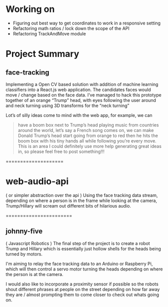 # Working on

* Figuring out best way to get coordinates to work in a responsive setting
* Refactoring math ratios / lock down the scope of the API
* Refactoring TrackAndMove module


# Project Summary

## face-tracking
Implementing a Open CV based solution with addition of machine learning classifiers into a React.js web application. The candidates faces would move / change based on the face data. I’ve managed to hack this prototype together of an orange “Trump” head, with eyes following the user around and neck turning using 3D transforms for the “neck turning”

Lot’s of silly ideas come to mind with the web app, for example, we can

> have a boom box next to Trump’s head playing music from countries around the world, let’s say a French song comes on, we can make Donald Trump’s head start going from orange to red
> then he hits the boom box with his tiny hands all while following you’re every move. This is an area I could definitely use more help generating great ideas in, so please feel free to post something!!!

====================

# web-audio-api
( or simpler abstraction over the api )
Using the face tracking data stream, depending on where a person is in the frame while looking at the camera, Trump/Hillary will scream out different bits of hilarious audio.

=======================

## johnny-five
( Javascript Robotics )
The final step of the project is to create a robot Trump and Hillary which is essentially just hollow shells for the heads being turned by motors.

I'm aiming to relay the face tracking data to an Arduino or Raspberry Pi, which will then control a servo motor turning the heads depending on where the person is at the camera.

I would also like to incorporate a proximity sensor if possible so the robots shout different phrases at people on the street depending on how far away they are / almost prompting them to come closer to check out whats going on.